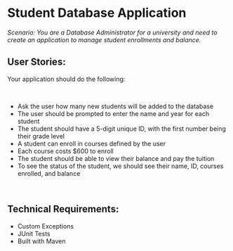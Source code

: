 # Student Database Application
*Scenario: You are a Database Administrator for a university and need to
create an application to manage student enrollments and balance.*

## User Stories: 
Your application should do the following:

<br>

- Ask the user how many new students will be added to the database
- The user should be prompted to enter the name and year for each student
- The student should have a 5-digit unique ID, with the first number being their grade level
- A student can enroll in courses defined by the user
- Each course costs $600 to enroll
- The student should be able to view their balance and pay the tuition
- To see the status of the student, we should see their name, ID, courses enrolled, and balance

<br>

## Technical Requirements:
- Custom Exceptions
- JUnit Tests
- Built with Maven